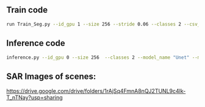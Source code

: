 ## Train code

```bash
run Train_Seg.py --id_gpu 1 --size 256 --stride 0.06 --classes 2 --csv_path "./Patchs_example" --model_name "Unet" --model_weigths_dir "./Models/example1.h5" --epochs 50 --Flip_x True --Flip_y True --batch 16
```
## Inference code

```bash
inference.py --id_gpu 0 --size 256  --classes 2 --model_name "Unet" --model_weigths_dir "./Models/example1.h5" --out_path_inf '../inf/unet' --save_plot True --limiar 0.07 
```

## SAR Images of scenes:

https://drive.google.com/drive/folders/1rAjSq4FmnA8nQJ2TUNL9c4lk-T_nTNay?usp=sharing
